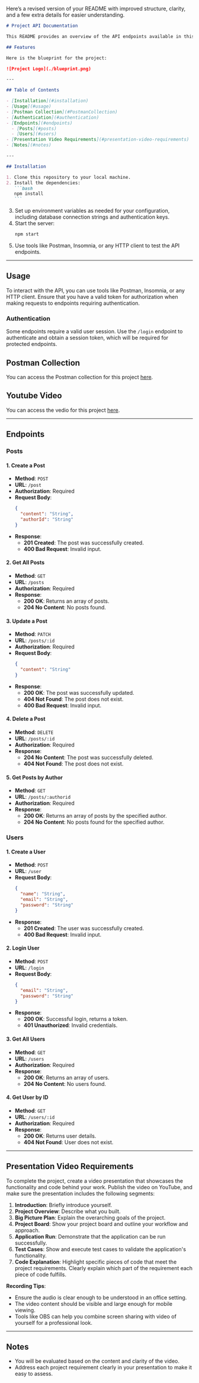 Here’s a revised version of your README with improved structure, clarity, and a few extra details for easier understanding.

````markdown
# Project API Documentation

This README provides an overview of the API endpoints available in this application, as well as instructions for installation, usage, and an outline of a video presentation for project demonstration.

## Features

Here is the blueprint for the project:

![Project Logo](./blueprint.png)

---

## Table of Contents

- [Installation](#installation)
- [Usage](#usage)
- [Postman Collection](#PostmanCollection)
- [Authentication](#authentication)
- [Endpoints](#endpoints)
  - [Posts](#posts)
  - [Users](#users)
- [Presentation Video Requirements](#presentation-video-requirements)
- [Notes](#notes)

---

## Installation

1. Clone this repository to your local machine.
2. Install the dependencies:
   ```bash
   npm install
   ```
````

3. Set up environment variables as needed for your configuration, including database connection strings and authentication keys.
4. Start the server:
   ```bash
   npm start
   ```
5. Use tools like Postman, Insomnia, or any HTTP client to test the API endpoints.

---

## Usage

To interact with the API, you can use tools like Postman, Insomnia, or any HTTP client. Ensure that you have a valid token for authorization when making requests to endpoints requiring authentication.

### Authentication

Some endpoints require a valid user session. Use the `/login` endpoint to authenticate and obtain a session token, which will be required for protected endpoints.

## Postman Collection

You can access the Postman collection for this project [here](https://spicy5.postman.co/workspace/spicy-Workspace~e3a1d0b4-8e1e-4416-8486-e1dca30dd627/collection/19840737-75070e22-8b6b-4a48-b9a3-968fd043aefd?action=share&creator=19840737).

## Youtube Video

You can access the vedio for this project [here](https://youtu.be/tc4dXAsIz00).

---

## Endpoints

### Posts

#### 1. Create a Post

- **Method**: `POST`
- **URL**: `/post`
- **Authorization**: Required
- **Request Body**:
  ```json
  {
    "content": "String",
    "authorId": "String"
  }
  ```
- **Response**:
  - **201 Created**: The post was successfully created.
  - **400 Bad Request**: Invalid input.

#### 2. Get All Posts

- **Method**: `GET`
- **URL**: `/posts`
- **Authorization**: Required
- **Response**:
  - **200 OK**: Returns an array of posts.
  - **204 No Content**: No posts found.

#### 3. Update a Post

- **Method**: `PATCH`
- **URL**: `/posts/:id`
- **Authorization**: Required
- **Request Body**:
  ```json
  {
    "content": "String"
  }
  ```
- **Response**:
  - **200 OK**: The post was successfully updated.
  - **404 Not Found**: The post does not exist.
  - **400 Bad Request**: Invalid input.

#### 4. Delete a Post

- **Method**: `DELETE`
- **URL**: `/posts/:id`
- **Authorization**: Required
- **Response**:
  - **204 No Content**: The post was successfully deleted.
  - **404 Not Found**: The post does not exist.

#### 5. Get Posts by Author

- **Method**: `GET`
- **URL**: `/posts/:authorid`
- **Authorization**: Required
- **Response**:
  - **200 OK**: Returns an array of posts by the specified author.
  - **204 No Content**: No posts found for the specified author.

### Users

#### 1. Create a User

- **Method**: `POST`
- **URL**: `/user`
- **Request Body**:
  ```json
  {
    "name": "String",
    "email": "String",
    "password": "String"
  }
  ```
- **Response**:
  - **201 Created**: The user was successfully created.
  - **400 Bad Request**: Invalid input.

#### 2. Login User

- **Method**: `POST`
- **URL**: `/login`
- **Request Body**:
  ```json
  {
    "email": "String",
    "password": "String"
  }
  ```
- **Response**:
  - **200 OK**: Successful login, returns a token.
  - **401 Unauthorized**: Invalid credentials.

#### 3. Get All Users

- **Method**: `GET`
- **URL**: `/users`
- **Authorization**: Required
- **Response**:
  - **200 OK**: Returns an array of users.
  - **204 No Content**: No users found.

#### 4. Get User by ID

- **Method**: `GET`
- **URL**: `/users/:id`
- **Authorization**: Required
- **Response**:
  - **200 OK**: Returns user details.
  - **404 Not Found**: User does not exist.

---

## Presentation Video Requirements

To complete the project, create a video presentation that showcases the functionality and code behind your work. Publish the video on YouTube, and make sure the presentation includes the following segments:

1. **Introduction**: Briefly introduce yourself.
2. **Project Overview**: Describe what you built.
3. **Big Picture Plan**: Explain the overarching goals of the project.
4. **Project Board**: Show your project board and outline your workflow and approach.
5. **Application Run**: Demonstrate that the application can be run successfully.
6. **Test Cases**: Show and execute test cases to validate the application's functionality.
7. **Code Explanation**: Highlight specific pieces of code that meet the project requirements. Clearly explain which part of the requirement each piece of code fulfills.

**Recording Tips**:

- Ensure the audio is clear enough to be understood in an office setting.
- The video content should be visible and large enough for mobile viewing.
- Tools like OBS can help you combine screen sharing with video of yourself for a professional look.

---

## Notes

- You will be evaluated based on the content and clarity of the video.
- Address each project requirement clearly in your presentation to make it easy to assess.
